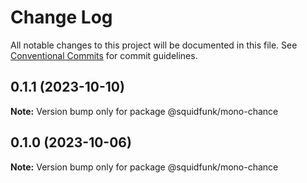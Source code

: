 # Change Log

All notable changes to this project will be documented in this file.
See [Conventional Commits](https://conventionalcommits.org) for commit guidelines.

## 0.1.1 (2023-10-10)

**Note:** Version bump only for package @squidfunk/mono-chance





## 0.1.0 (2023-10-06)

**Note:** Version bump only for package @squidfunk/mono-chance
